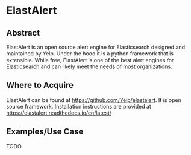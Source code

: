 ElastAlert
========
Abstract
---------
ElastAlert is an open source alert engine for Elasticsearch designed and maintained by Yelp. Under the hood it is a python framework that is extensible. While free, ElastAlert is one of the best alert engines for Elasticsearch and can likely meet the needs of most organizations.

Where to Acquire
---------
ElastAlert can be found at https://github.com/Yelp/elastalert. It is open source framework. Installation instructions are provided at https://elastalert.readthedocs.io/en/latest/

Examples/Use Case
---------
TODO
